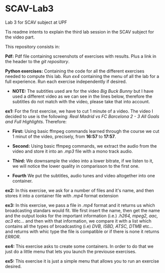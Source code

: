 # SCAV-Lab3
Lab 3 for SCAV subject at UPF

Tis readme intents to explain the third lab session in the SCAV subject for the video part.

This repository consists in:

**Pdf:** Pdf file containing screenshots of exercises with results. Plus a link in the header to the *git repository*.

**Python exercises:** Containing the code for all the different exercises needed to compute this lab. Run *ex4* containing the menu of all the lab for a full experience. Run each exercise independently if desired.

-   **NOTE:** The subtitles used are for the video *Big Buck Bunny* but I have used a different video as we can see in the lines below, therefore the subtitles do not match with the video, please take that into account.

**ex1:** For the first exercise, we have to cut 1 minute of a video. The video I decided to use is the following: *Real Madrid vs FC Barcelona 2 - 3 All Goals and Full Highlights*. Therefore:

-   **First:** Using basic ffmpeg commands learned through the course we cut 1 minut of the video, precisely, from **16:57** to **17:57**.

-   **Second:** Using basic ffmpeg commands, we extract the audio from the video and store it into an *.mp3* file with a mono track audio. 

-   **Third:** We downsample the video into a lower bitrate, if we listen to it, we will notice the lower quality in comparisson to the first one.

-   **Fourth** We put the subtitles, audio tunes and video altogether into one container.

**ex2:** In this exercise, we ask for a number of files and it's name, and then stores it into a container file with *.mp4* format extension


**ex3:** In this exercise, we pass a file in *.mp4* format and it returns us which broadcasting standars would fit. We first insert the name, then get the name and the output looks for the important information (i.e.) *.h264, mpeg2, aac, ac3* etc... and then with that information, we compare it with a list which contains all the types of broadcasting (i.e) *DVB, ISBD, ATSC, DTMB* etc... and returns with whic type the file is compatible or if there is none it returns *ERROR*.


**ex4:** This exercise asks to create some containers. In order to do that we just do a little menu that lets you launch the previouse exercises.


**ex5:** This exercise it is just a simple menu that allows you to run an exercise desired.
